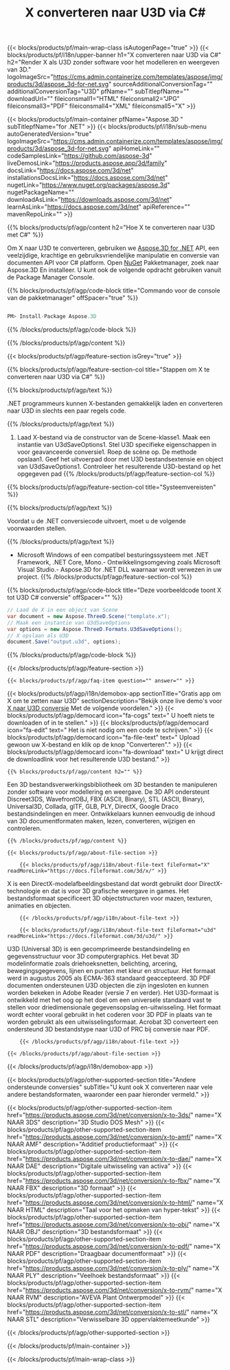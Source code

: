 ﻿---
title: X converteren naar U3D via C# 
weight: 2260
url: /nl/net/conversion/x-to-u3d/ 
description: Voorbeeldcode voor X naar U3D C# conversie. Gebruik API voorbeeldcode voor batch X-bestanden naar U3D conversie binnen VB.NET, Asp.NET of een op .NET gebaseerde toepassing.
---
{{< blocks/products/pf/main-wrap-class isAutogenPage="true" >}}
{{< blocks/products/pf/i18n/upper-banner h1="X converteren naar U3D via C#" h2="Render X als U3D zonder software voor het modelleren en weergeven van 3D." logoImageSrc="https://cms.admin.containerize.com/templates/aspose/img/products/3d/aspose_3d-for-net.svg" sourceAdditionalConversionTag="" additionalConversionTag="U3D" pfName="" subTitlepfName="" downloadUrl="" fileiconsmall1="HTML" fileiconsmall2="JPG" fileiconsmall3="PDF" fileiconsmall4="XML" fileiconsmall5="X" >}}

{{< blocks/products/pf/main-container pfName="Aspose.3D " subTitlepfName="for .NET" >}}
{{< blocks/products/pf/i18n/sub-menu autoGeneratedVersion="true" logoImageSrc="https://cms.admin.containerize.com/templates/aspose/img/products/3d/aspose_3d-for-net.svg" apiHomeLink="" codeSamplesLink="https://github.com/aspose-3d" liveDemosLink="https://products.aspose.app/3d/family" docsLink="https://docs.aspose.com/3d/net" installationsDocsLink="https://docs.aspose.com/3d/net" nugetLink="https://www.nuget.org/packages/aspose.3d" nugetPackageName="" downloadAsLink="https://downloads.aspose.com/3d/net" learnAsLink="https://docs.aspose.com/3d/net" apiReference="" mavenRepoLink="" >}}

{{% blocks/products/pf/agp/content h2="Hoe X te converteren naar U3D met C#" %}}

 Om X naar U3D te converteren, gebruiken we
 [Aspose.3D for .NET](https://products.aspose.com/3d/net) 
 API, een veelzijdige, krachtige en gebruiksvriendelijke manipulatie en conversie van documenten API voor C# platform. Open
 [NuGet](https://www.nuget.org/packages/aspose.3d) 
 Pakketmanager, zoek naar
 Aspose.3D 
 En installeer. U kunt ook de volgende opdracht gebruiken vanuit de Package Manager Console.

{{% blocks/products/pf/agp/code-block title="Commando voor de console van de pakketmanager" offSpacer="true" %}}

```cs

PM> Install-Package Aspose.3D


```

{{% /blocks/products/pf/agp/code-block %}}

{{% /blocks/products/pf/agp/content %}}

{{< blocks/products/pf/agp/feature-section isGrey="true" >}}

{{% blocks/products/pf/agp/feature-section-col title="Stappen om X te converteren naar U3D via C#" %}}

{{% blocks/products/pf/agp/text %}}

 .NET programmeurs kunnen X-bestanden gemakkelijk laden en converteren naar U3D in slechts een paar regels code.

{{% /blocks/products/pf/agp/text %}}

1. Laad X-bestand via de constructor van de Scene-klasse1. Maak een instantie van U3dSaveOptions1. Stel U3D specifieke eigenschappen in voor geavanceerde conversie1. Roep de scène op. De methode opslaan1. Geef het uitvoerpad door met U3D bestandsextensie en object van U3dSaveOptions1. Controleer het resulterende U3D-bestand op het opgegeven pad
{{% /blocks/products/pf/agp/feature-section-col %}}

{{% blocks/products/pf/agp/feature-section-col title="Systeemvereisten" %}}

{{% blocks/products/pf/agp/text %}}

 Voordat u de .NET conversiecode uitvoert, moet u de volgende voorwaarden stellen.

{{% /blocks/products/pf/agp/text %}}

- Microsoft Windows of een compatibel besturingssysteem met .NET Framework, .NET Core, Mono.- Ontwikkelingsomgeving zoals Microsoft Visual Studio.- Aspose.3D for .NET DLL waarnaar wordt verwezen in uw project.
{{% /blocks/products/pf/agp/feature-section-col %}}

{{% blocks/products/pf/agp/code-block title="Deze voorbeeldcode toont X tot U3D C# conversie" offSpacer="" %}}

```cs
// Laad de X in een object van Scene 
var document = new Aspose.ThreeD.Scene("template.x");
// Maak een instantie van U3dSaveOptions 
var options = new Aspose.ThreeD.Formats.U3dSaveOptions();
// X opslaan als U3D 
document.Save("output.u3d", options); 


```

{{% /blocks/products/pf/agp/code-block %}}

{{< /blocks/products/pf/agp/feature-section >}}

    {{< blocks/products/pf/agp/faq-item question="" answer="" >}}
 

<!-- aboutfile Starts -->

{{< blocks/products/pf/agp/i18n/demobox-app sectionTitle="Gratis app om X om te zetten naar U3D" sectionDescription="Bekijk onze live demo\'s voor [X naar U3D conversie](https://products.aspose.app/3d/conversion/x-to-u3d) Met de volgende voordelen." >}}
        {{< blocks/products/pf/agp/democard icon="fa-cogs" text=" U hoeft niets te downloaden of in te stellen." >}}
        {{< blocks/products/pf/agp/democard icon="fa-edit" text=" Het is niet nodig om een code te schrijven." >}}
        {{< blocks/products/pf/agp/democard icon="fa-file-text" text=" Upload gewoon uw X-bestand en klik op de knop \"Converteren\"." >}}
        {{< blocks/products/pf/agp/democard icon="fa-download" text=" U krijgt direct de downloadlink voor het resulterende U3D bestand." >}}

    {{% blocks/products/pf/agp/content h2="" %}}

 Een 3D bestandsverwerkingsbibliotheek om 3D bestanden te manipuleren zonder software voor modellering en weergave. De 3D API ondersteunt Discreet3DS, WavefrontOBJ, FBX (ASCII, Binary), STL (ASCII, Binary), Universal3D, Collada, glTF, GLB, PLY, DirectX, Google Draco bestandsindelingen en meer. Ontwikkelaars kunnen eenvoudig de inhoud van 3D documentformaten maken, lezen, converteren, wijzigen en controleren.



    {{% /blocks/products/pf/agp/content %}}

    {{< blocks/products/pf/agp/about-file-section >}}

        {{< blocks/products/pf/agp/i18n/about-file-text fileFormat="X" readMoreLink="https://docs.fileformat.com/3d/x/" >}}
X is een DirectX-modelafbeeldingsbestand dat wordt gebruikt door DirectX-technologie en dat is voor 3D grafische weergave in games. Het bestandsformaat specificeert 3D objectstructuren voor mazen, texturen, animaties en objecten.

        {{< /blocks/products/pf/agp/i18n/about-file-text >}}

        {{< blocks/products/pf/agp/i18n/about-file-text fileFormat="u3d" readMoreLink="https://docs.fileformat.com/3d/u3d/" >}}
U3D (Universal 3D) is een gecomprimeerde bestandsindeling en gegevensstructuur voor 3D computergraphics. Het bevat 3D modelinformatie zoals driehoeksnetten, belichting, arcering, bewegingsgegevens, lijnen en punten met kleur en structuur. Het formaat werd in augustus 2005 als ECMA-363 standaard geaccepteerd. 3D PDF documenten ondersteunen U3D objecten die zijn ingesloten en kunnen worden bekeken in Adobe Reader (versie 7 en verder). Het U3D-formaat is ontwikkeld met het oog op het doel om een universele standaard vast te stellen voor driedimensionale gegevensopslag en-uitwisseling. Het formaat wordt echter vooral gebruikt in het coderen voor 3D PDF in plaats van te worden gebruikt als een uitwisselingsformaat. Acrobat 3D converteert een ondersteund 3D bestandstype naar U3D of PRC bij conversie naar PDF.

        {{< /blocks/products/pf/agp/i18n/about-file-text >}}

    {{< /blocks/products/pf/agp/about-file-section >}}

{{< /blocks/products/pf/agp/i18n/demobox-app >}}

<!-- aboutfile Ends -->

{{< blocks/products/pf/agp/other-supported-section title="Andere ondersteunde conversies" subTitle="U kunt ook X converteren naar vele andere bestandsformaten, waaronder een paar hieronder vermeld." >}}

{{< blocks/products/pf/agp/other-supported-section-item href="https://products.aspose.com/3d/net/conversion/x-to-3ds/" name="X NAAR 3DS" description="3D Studio DOS Mesh" >}}
{{< blocks/products/pf/agp/other-supported-section-item href="https://products.aspose.com/3d/net/conversion/x-to-amf/" name="X NAAR AMF" description="Additief productieformaat" >}}
{{< blocks/products/pf/agp/other-supported-section-item href="https://products.aspose.com/3d/net/conversion/x-to-dae/" name="X NAAR DAE" description="Digitale uitwisseling van activa" >}}
{{< blocks/products/pf/agp/other-supported-section-item href="https://products.aspose.com/3d/net/conversion/x-to-fbx/" name="X NAAR FBX" description="3D formaat" >}}
{{< blocks/products/pf/agp/other-supported-section-item href="https://products.aspose.com/3d/net/conversion/x-to-html/" name="X NAAR HTML" description="Taal voor het opmaken van hyper-tekst" >}}
{{< blocks/products/pf/agp/other-supported-section-item href="https://products.aspose.com/3d/net/conversion/x-to-obj/" name="X NAAR OBJ" description="3D bestandsformaat" >}}
{{< blocks/products/pf/agp/other-supported-section-item href="https://products.aspose.com/3d/net/conversion/x-to-pdf/" name="X NAAR PDF" description="Draagbaar documentformaat" >}}
{{< blocks/products/pf/agp/other-supported-section-item href="https://products.aspose.com/3d/net/conversion/x-to-ply/" name="X NAAR PLY" description="Veelhoek bestandsformaat" >}}
{{< blocks/products/pf/agp/other-supported-section-item href="https://products.aspose.com/3d/net/conversion/x-to-rvm/" name="X NAAR RVM" description="AVEVA Plant Ontwerpmodel" >}}
{{< blocks/products/pf/agp/other-supported-section-item href="https://products.aspose.com/3d/net/conversion/x-to-stl/" name="X NAAR STL" description="Verwisselbare 3D oppervlaktemeetkunde" >}}

{{< /blocks/products/pf/agp/other-supported-section >}}

{{< /blocks/products/pf/main-container >}}
    
{{< /blocks/products/pf/main-wrap-class >}}